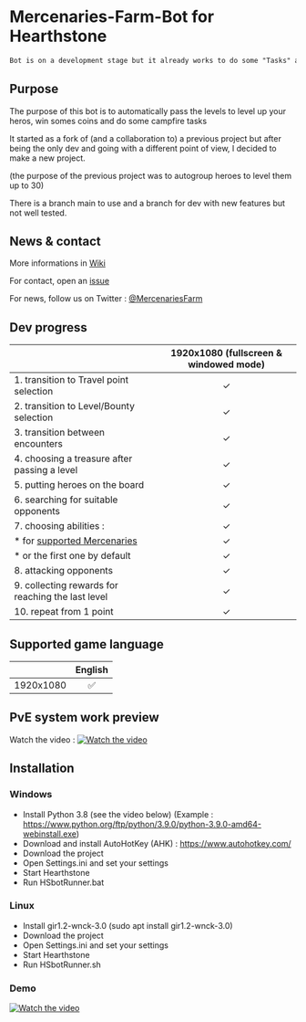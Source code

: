 # Mercenaries-Farm-Bot for Hearthstone
```diff
Bot is on a development stage but it already works to do some "Tasks" and run low level bounties
```
## Purpose
The purpose of this bot is to automatically pass the levels to level up your heros, win somes coins and do some campfire tasks 

It started as a fork of (and a collaboration to) a previous project but after being the only dev and going with a different point of view, I decided to make a new project.

(the purpose of the previous project was to autogroup heroes to level them up to 30)

There is a branch main to use and a branch for dev with new features but not well tested.


## News & contact 
More informations in [Wiki](https://github.com/Efemache/Mercenaries-Farm-Bot/wiki)

For contact, open an [issue](/issues)

For news, follow us on Twitter : [@MercenariesFarm](https://twitter.com/MercenariesFarm)

## Dev progress
|               |  1920x1080 (fullscreen & windowed mode) |
| :------------ | :-------------:| 
|1. transition to Travel point selection | ✓|
|2. transition to Level/Bounty selection | ✓|
|3. transition between encounters | ✓ |
|4. choosing a treasure after passing a level | ✓|
|5. putting heroes on the board | ✓|
|6. searching for suitable opponents | ✓|
|7. choosing abilities :  | ✓|
|    * for [supported Mercenaries](wiki/Mercenaries) | ✓|
|    * or the first one by default | ✓|
|8. attacking opponents | ✓|
|9. collecting rewards for reaching the last level|  ✓|
|10. repeat from 1 point | ✓|
 
## Supported game language
|               |     English    |
| :------------ | :-------------:| 
|   1920x1080   |        ✅      |

## PvE system work preview
Watch the video : [![Watch the video](https://user-images.githubusercontent.com/68296704/137970053-fe49c896-d237-49f1-8658-46d1477340d7.png)](https://www.youtube.com/watch?v=znt1P3KkrNg&t)


## Installation
### Windows
* Install Python 3.8 (see the video below) (Example : https://www.python.org/ftp/python/3.9.0/python-3.9.0-amd64-webinstall.exe)
* Download and install AutoHotKey (AHK) : https://www.autohotkey.com/
* Download the project
* Open Settings.ini and set your settings
* Start Hearthstone
* Run HSbotRunner.bat


### Linux
* Install gir1.2-wnck-3.0 (sudo apt install gir1.2-wnck-3.0)
* Download the project
* Open Settings.ini and set your settings
* Start Hearthstone
* Run HSbotRunner.sh


### Demo
[![Watch the video](https://user-images.githubusercontent.com/68296704/138687982-0f6d971d-783d-4f35-a3a5-4f5d5a3e59af.png)](https://www.youtube.com/watch?v=nOZXCkrQ5fk)


